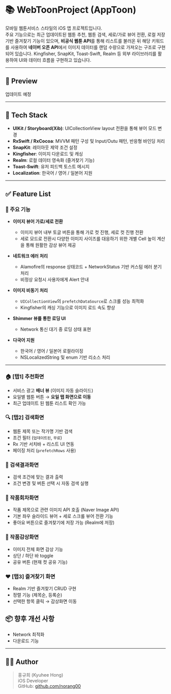 # 📚 WebToonProject (AppToon)

모바일 웹툰서비스 스타일의 iOS 앱 프로젝트입니다.  
주요 기능으로는 최근 업데이트된 웹툰 추천, 웹툰 검색, 세로/가로 뷰어 전환, 로컬 저장 기반 즐겨찾기 기능이 있으며,
**비공식 웹툰 API**를 통해 리스트를 불러온 뒤 해당 키워드를 사용하여 **네이버 오픈 API**에서 이미지 데이터를 랜덤 수량으로 가져오는 구조로 구현되어 있습니다.
Kingfisher, SnapKit, Toast-Swift, Realm 등 외부 라이브러리를 활용하여 UI와 데이터 흐름을 구현하고 있습니다.

---
## 📼 Preview

업데이트 예정

---

## 🔧 Tech Stack

- **UIKit / Storyboard(Xib)**: UICollectionView layout 전환을 통해 뷰어 모드 변경
- **RxSwift / RxCocoa**: MVVM 패턴 구성 및 Input/Outu 패턴, 반응형 바인딩 처리
- **SnapKit**: 레이아웃 제약 조건 설정
- **Kingfisher**: 이미지 다운로드 및 캐싱
- **Realm**: 로컬 데이터 영속화 (즐겨찾기 기능)
- **Toast-Swift**: 유저 피드백 토스트 메시지
- **Localization**: 한국어 / 영어 / 일본어 지원

---

## ✅ Feature List

### 🔁 주요 기능
- **이미지 뷰어 가로/세로 전환**  
  - 이미지 뷰어 내부 토글 버튼을 통해 가로 컷 진행, 세로 컷 진행 전환  
  - 세로 모드로 전환시 다양한 이미지 사이즈를 대응하기 위한 개별 Cell 높이 계산을 통해 원활한 감상 뷰어 제공

- **네트워크 에러 처리**  
  - Alamofire의 response 상태코드 + NetworkStatus 기반 커스텀 에러 분기 처리  
  - 비정상 요청시 사용자에게 Alert 안내  

- **이미지 비동기 처리**  
  - `UICollectionView`의 `prefetchDataSource`로 스크롤 성능 최적화  
  - Kingfisher의 캐싱 기능으로 이미지 로드 속도 향상  

- **Shimmer 뷰를 통한 로딩 UI** 
  - Network 통신 대기 중 로딩 상태 표현
  
- **다국어 지원**  
  - 한국어 / 영어 / 일본어 로컬라이징  
  - NSLocalizedString 및 enum 기반 리소스 처리  

---

### 🏠 [탭1] 추천화면

- 서비스 광고 **배너 뷰** (이미지 자동 슬라이드)
- 요일별 웹툰 버튼 → **요일 탭 화면으로 이동**
- 최근 업데이트 된 웹툰 리스트 확인 가능

### 🔍 [탭2] 검색화면

- 웹툰 제목 또는 작가명 기반 검색
- 조건 필터 (`업데이트된`, `무료`)
- Rx 기반 서치바 + 리스트 UI 연동
- 페이징 처리 (`prefetchRows` 사용)

### 📓 검색결과화면

- 검색 조건에 맞는 결과 출력
- 조건 변경 및 버튼 선택 시 자동 검색 실행

### 📖 작품회차화면

- 작품 제목으로 관련 이미지 API 호출 (Naver Image API)
- 기본 좌우 슬라이드 뷰어 + 세로 스크롤 뷰어 전환 기능
- 좋아요 버튼으로 즐겨찾기에 저장 가능 (Realm에 저장)

### 👀 작품감상화면

- 이미지 전체 화면 감상 기능
- 상단 / 하단 바 toggle
- 공유 버튼 (현재 컷 공유 기능)

### ❤️ [탭3] 즐겨찾기 화면

- Realm 기반 즐겨찾기 CRUD 구현
- 정렬 기능 (제목순, 등록순)
- 선택한 항목 클릭 → 감상화면 이동

<!-- ---

## 🛠 트러블슈팅 & 인사이트

### ❗️ 다국어 값 지연 적용 이슈
- `UIButton`의 `.setTitle(...)` 호출 시점이 viewDidLoad보다 빨라서, 초기 locale이 반영되지 않는 현상이 있었음  
→ ViewModel이 아닌 ViewController 내에서 초기 localized 값을 세팅하여 해결

### ❗️ 캡처 방지 기능 구현 (시도)
- UITextField의 `secureTextEntry`를 활용한 접근 방식 시도  
→ 일부 디바이스/빌드에서 레이어 오류 발생 → 현재는 Alert 방식으로 대체

### ❗️ CollectionView Height 업데이트 문제
- Shimmer가 들어간 6개 셀만 먼저 렌더링되어 높이 제한됨  
→ `collectionViewContentSize.height`를 활용하여 레이아웃 업데이트 로직 별도 작성

---
-->

## 📦 향후 개선 사항

- Network 최적화
- 다운로드 기능

---

## 🧑‍💻 Author

> 홍규희 (Kyuhee Hong)  
> iOS Developer  
> GitHub: [github.com/norang00](https://github.com/norang00)  
